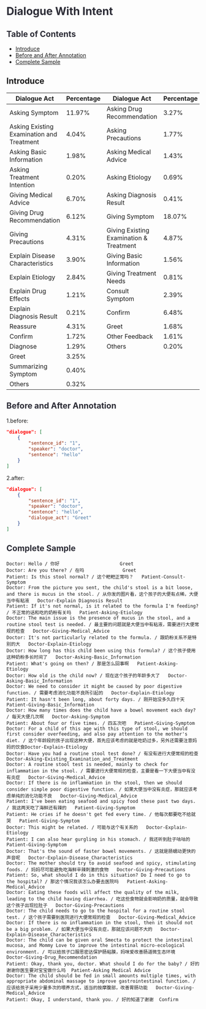 # <font style="color:rgb(44, 44, 54);">Dialogue With Intent</font>
## <font style="color:rgb(44, 44, 54);">Table of Contents</font>
- [Introduce](#Introduce)
- [Before and After Annotation](#Before-and-After-Annotation)
- [Complete Sample](#complete-Sample)


## Introduce
| Dialogue Act  | Percentage  | Dialogue Act  | Percentage  |
| --- | --- | --- | --- |
| Asking Symptom | 11.97% | Asking Drug Recommendation | 3.27% |
| Asking Existing Examination and Treatment | 4.04% | Asking Precautions | 1.77% |
| Asking Basic Information | 1.98% | Asking Medical Advice | 1.43% |
| Asking Treatment Intention | 0.20% | Asking Etiology | 0.69% |
| Giving Medical Advice | 6.70% | Asking Diagnosis Result | 0.41% |
| Giving Drug Recommendation | 6.12% | Giving Symptom | 18.07% |
| Giving Precautions | 4.31% | Giving Existing Examination & Treatment | 4.87% |
| Explain Disease Characteristics | 3.90% | Giving Basic Information | 1.56% |
| Explain Etiology | 2.84% | Giving Treatment Needs | 0.81% |
| Explain Drug Effects | 1.21% | Consult Symptom | 2.39% |
| Explain Diagnosis Result | 0.21% | Confirm | 6.48% |
| Reassure | 4.31% | Greet | 1.68% |
| Confirm | 1.72% | Other Feedback | 1.61% |
| Diagnose | 1.29% | Others | 0.20% |
| Greet | 3.25% |  |  |
| Summarizing Symptom | 0.40% |  |  |
| Others | 0.32% |  |  |


## <font style="color:rgb(44, 44, 54);">Before and After Annotation</font>
1.before:

```json
"dialogue": [
    {
        "sentence_id": "1",
        "speaker": "doctor",
        "sentence": "hello"
    }
]
```

2.after:

```json
"dialogue": [
    {
        "sentence_id": "1",
        "speaker": "doctor",
        "sentence": "hello",
        "dialogue_act": "Greet"
    }
]
```

## <font style="color:rgb(44, 44, 54);">Complete Sample</font>
```
Doctor: Hello / 你好                      Greet
Doctor: Are you there? / 在吗              Greet
Patient: Is this stool normal? / 这个粑粑正常吗？   Patient-Consult-Symptom
Doctor: From the picture you sent, the child's stool is a bit loose, and there is mucus in the stool. / 从你发的图片看，这个孩子的大便有点稀，大便当中有粘液   Doctor-Explain Diagnosis Result
Patient: If it's not normal, is it related to the formula I'm feeding? / 不正常的话和吃的奶粉有关吗   Patient-Asking-Etiology
Doctor: The main issue is the presence of mucus in the stool, and a routine stool test is needed. / 最主要的问题就是大便当中有粘液，需要进行大便常规的检查   Doctor-Giving-Medical_Advice
Doctor: It's not particularly related to the formula. / 跟奶粉关系不是特别的大   Doctor-Explain-Etiology
Doctor: How long has this child been using this formula? / 这个孩子使用这种奶粉多长时间了   Doctor-Asking-Basic_Information
Patient: What's going on then? / 那是怎么回事啊   Patient-Asking-Etiology
Doctor: How old is the child now? / 现在这个孩子的年龄多大了   Doctor-Asking-Basic_Information
Doctor: We need to consider it might be caused by poor digestive function. / 需要考虑消化功能不良所引起的   Doctor-Explain-Etiology
Patient: It hasn't been long, about forty days. / 刚开始没多久四十天   Patient-Giving-Basic_Information
Doctor: How many times does the child have a bowel movement each day? / 每天大便几次啊   Doctor-Asking-Symptom
Patient: About four or five times. / 四五次吧   Patient-Giving-Symptom
Doctor: For a child of this age with this type of stool, we should first consider overfeeding, and also pay attention to the mother's diet. / 这个年龄段的孩子出现这种大便，首先应该考虑的就是吃奶过多，另外还需要注意妈妈的饮食Doctor-Explain-Etiology
Doctor: Have you had a routine stool test done? / 有没有进行大便常规的检查   Doctor-Asking-Existing_Examination_and_Treatment
Doctor: A routine stool test is needed, mainly to check for inflammation in the stool. / 需要进行大便常规的检查，主要是看一下大便当中有没有炎症   Doctor-Giving-Medical_Advice
Doctor: If there is no inflammation in the stool, then we should consider simple poor digestive function. / 如果大便当中没有炎症，那就应该考虑单纯的消化功能不良   Doctor-Giving-Medical_Advice
Patient: I've been eating seafood and spicy food these past two days. / 我这两天吃了海鲜还有辣的   Patient-Giving-Symptom
Patient: He cries if he doesn't get fed every time. / 他每次都要吃不给就哭   Patient-Giving-Symptom
Doctor: This might be related. / 可能与这个有关系的   Doctor-Explain-Etiology
Patient: I can also hear gurgling in his stomach. / 我还听到肚子咕咕的   Patient-Giving-Symptom
Doctor: That's the sound of faster bowel movements. / 这就是肠蠕动更快的声音呢   Doctor-Explain-Disease_Characteristics
Doctor: The mother should try to avoid seafood and spicy, stimulating foods. / 妈妈尽可能避免吃海鲜辛辣刺激的食物   Doctor-Giving-Precautions
Patient: So, what should I do in this situation? Do I need to go to the hospital? / 那这个情况我该怎么办要去医院吗   Patient-Asking-Medical_Advice
Doctor: Eating these foods will affect the quality of the milk, leading to the child having diarrhea. / 吃这些食物就会影响奶的质量，就会导致这个孩子出现拉肚子   Doctor-Giving-Precautions
Doctor: The child needs to go to the hospital for a routine stool test. / 这个孩子需要到医院进行大便常规的检查   Doctor-Giving-Medical_Advice
Doctor: If there is no inflammation in the stool, then it should not be a big problem. / 如果大便当中没有炎症，那就应该问题不大的   Doctor-Explain-Disease_Characteristics
Doctor: The child can be given oral Smecta to protect the intestinal mucosa, and Mommy Love to improve the intestinal micro-ecological environment. / 可以给孩子口服思密达保护肠粘膜，妈咪爱改善肠道微生态环境   Doctor-Giving-Drug_Recommendation
Patient: Okay, thank you, doctor. What should I do for the baby? / 好的谢谢你医生要对宝宝做什么吗  Patient-Asking Medical Advice
Doctor: The child should be fed in small amounts multiple times, with appropriate abdominal massage to improve gastrointestinal function. / 应该给孩子采用少量多次的喂养方式，适当的按摩腹部，改善胃肠功能   Doctor-Giving-Medical_Advice
Patient: Okay, I understand, thank you. / 好的知道了谢谢  Confirm


```



